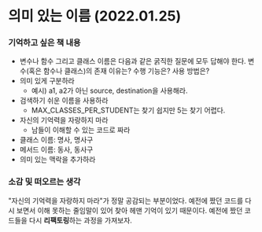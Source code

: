 # 의미 있는 이름 (2022.01.25)
### 기억하고 싶은 책 내용
- 변수나 함수 그리고 클래스 이름은 다음과 같은 굵직한 질문에 모두 답해야 한다. 변수(혹은 함수나 클래스)의 존재 이유는? 수행 기능은? 사용 방법은?
- 의미 있게 구분하라 
  - 예시) a1, a2가 아닌 source, destination을 사용해라.
- 검색하기 쉬운 이름을 사용하라 
  - MAX_CLASSES_PER_STUDENT는 찾기 쉽지만 5는 찾기 어렵다.
- 자신의 기억력을 자랑하지 마라 
  - 남들이 이해할 수 있는 코드로 짜라
- 클래스 이름: 명사, 명사구
- 메서드 이름: 동사, 동사구
- 의미 있는 맥락을 추가하라

### 소감 및 떠오르는 생각
"자신의 기억력을 자랑하지 마라"가 정말 공감되는 부분이었다. 예전에 짰던 코드를 다시 보면서 이해 못하는 줄임말이 있어 찾아 헤맨 기억이 있기 때문이다. 예전에 짰던 코드들을 다시 **리팩토링**하는 과정을 가져보자.
